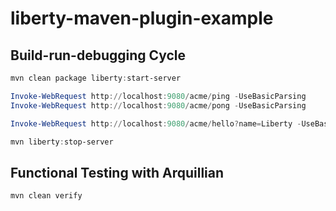 # liberty-maven-plugin-example

## Build-run-debugging Cycle

```powershell
mvn clean package liberty:start-server

Invoke-WebRequest http://localhost:9080/acme/ping -UseBasicParsing
Invoke-WebRequest http://localhost:9080/acme/pong -UseBasicParsing

Invoke-WebRequest http://localhost:9080/acme/hello?name=Liberty -UseBasicParsing

mvn liberty:stop-server
```

## Functional Testing with Arquillian

```powershell
mvn clean verify
```
